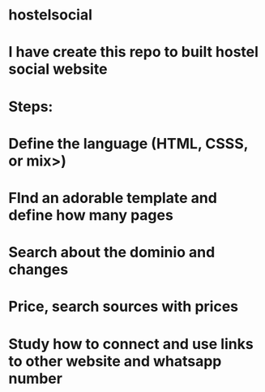 # hostelsocial
# I have create this repo to built hostel social website
# Steps:
# Define the language (HTML, CSSS, or mix>)
# FInd an adorable template and define how many pages
# Search about the dominio and changes 
# Price, search sources with prices
# Study how to connect and use links to other website and whatsapp number
#
#

